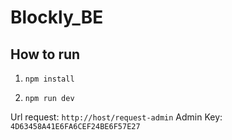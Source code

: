 # Blockly_BE

## How to run

1. `npm install`

2. `npm run dev`

Url request: `http://host/request-admin`
Admin Key: `4D63458A41E6FA6CEF24BE6F57E27`
